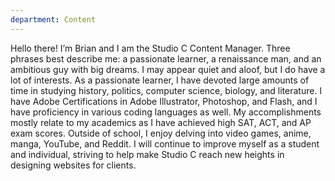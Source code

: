```yaml
---
department: Content
---
```

Hello there! I’m Brian and I am the Studio C Content Manager. Three phrases best describe me: a passionate learner, a renaissance man, and an ambitious guy with big dreams. I may appear quiet and aloof, but I do have a lot of interests. As a passionate learner, I have devoted large amounts of time in studying history, politics, computer science, biology, and literature. I have Adobe Certifications in Adobe Illustrator, Photoshop, and Flash, and I have proficiency in various coding languages as well. My accomplishments mostly relate to my academics as I have achieved high SAT, ACT, and AP exam scores. Outside of school, I enjoy delving into video games, anime, manga, YouTube, and Reddit. I will continue to improve myself as a student and individual, striving to help make Studio C reach new heights in designing websites for clients.
